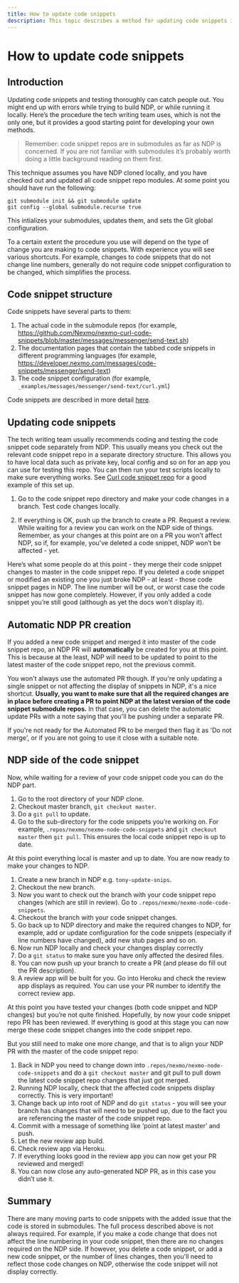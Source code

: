 ```yaml
---
title: How to update code snippets
description: This topic describes a method for updating code snippets in GitHub
---
```


# How to update code snippets

## Introduction

Updating code snippets and testing thoroughly can catch people out. You might end up with errors while trying to build NDP, or while running it locally. Here’s the procedure the tech writing team uses, which is not the only one, but it provides a good starting point for developing your own methods.

> Remember: code snippet repos are in submodules as far as NDP is concerned. If you are not familiar with submodules it’s probably worth doing a little background reading on them first.

This technique assumes you have NDP cloned locally, and you have checked out and updated all code snippet repo modules. At some point you should have run the following:

```shell
git submodule init && git submodule update
git config --global submodule.recurse true
```

This intializes your submodules, updates them, and sets the Git global configuration.

To a certain extent the procedure you use will depend on the type of change you are making to code snippets. With experience you will see various shortcuts. For example, changes to code snippets that do not change line numbers, generally do not require code snippet configuration to be changed, which simplifies the process.

## Code snippet structure

Code snippets have several parts to them:

1. The actual code in the submodule repos (for example, https://github.com/Nexmo/nexmo-curl-code-snippets/blob/master/messages/messenger/send-text.sh)
2. The documentation pages that contain the tabbed code snippets in different programming languages (for example, https://developer.nexmo.com/messages/code-snippets/messenger/send-text)
3. The code snippet configuration (for example, `_examples/messages/messenger/send-text/curl.yml`)

Code snippets are described in more detail [here](/contribute/structure/guides/code-snippets).

## Updating code snippets

The tech writing team usually recommends coding and testing the code snippet code separately from NDP. This usually means you check out the relevant code snippet repo in a separate directory structure. This allows you to have local data such as private key, local config and so on for an app you can use for testing this repo. You can then run your test scripts locally to make sure everything works. See [Curl code snippet repo](https://github.com/Nexmo/nexmo-curl-code-snippets) for a good example of this set up.

1. Go to the code snippet repo directory and make your code changes in a branch. Test code changes locally.

2. If everything is OK, push up the branch to create a PR. Request a review. While waiting for a review you can work on the NDP side of things. Remember, as your changes at this point are on a PR you won’t affect NDP, so if, for example, you’ve deleted a code snippet, NDP won’t be affected - yet.

Here’s what some people do at this point - they merge their code snippet changes to master in the code snippet repo. If you deleted a code snippet or modified an existing one you just broke NDP - at least - those code snippet pages in NDP. The line number will be out, or worst case the code snippet has now gone completely. However, if you only added a code snippet you’re still good (although as yet the docs won't display it).

## Automatic NDP PR creation

If you added a new code snippet and merged it into master of the code snippet repo, an NDP PR will **automatically** be created for you at this point. This is because at the least, NDP will need to be updated to point to the latest master of the code snippet repo, not the previous commit.

You won't always use the automated PR though. If you're only updating a single snippet or not affecting the display of snippets in NDP, it's a nice shortcut. **Usually, you want to make sure that all the required changes are in place before creating a PR to point NDP at the latest version of the code snippet submodule repos.** In that case, you can delete the automatic update PRs with a note saying that you'll be pushing under a separate PR. 

If you're not ready for the Automated PR to be merged then flag it as 'Do not merge', or if you are not going to use it close with a suitable note.

## NDP side of the code snippet

Now, while waiting for a review of your code snippet code you can do the NDP part.

1. Go to the root directory of your NDP clone.
2. Checkout master branch, `git checkout master`.
3. Do a `git pull` to update.
4. Go to the sub-directory for the code snippets you’re working on. For example, `.repos/nexmo/nexmo-node-code-snippets` and `git checkout master` then `git pull`. This ensures the local code snippet repo is up to date.

At this point everything local is master and up to date. You are now ready to make your changes to NDP.

1. Create a new branch in NDP e.g. `tony-update-snips`.
2. Checkout the new branch.
3. Now you want to check out the branch with your code snippet repo changes (which are still in review). Go to `.repos/nexmo/nexmo-node-code-snippets`.
4. Checkout the branch with your code snippet changes.
5. Go back up to NDP directory and make the required changes to NDP, for example, add or update configuration for the code snippets (especially if line numbers have changed), add new stub pages and so on.
6. Now run NDP locally and check your changes display correctly
7. Do a `git status` to make sure you have only affected the desired files.
8. You can now push up your branch to create a PR (and please do fill out the PR description).
9. A review app will be built for you. Go into Heroku and check the review app displays as required. You can use your PR number to identify the correct review app.

At this point you have tested your changes (both code snippet and NDP changes) but you’re not quite finished. Hopefully, by now your code snippet repo PR has been reviewed. If everything is good at this stage you can now merge these code snippet changes into the code snippet repo.

But you still need to make one more change, and that is to align your NDP PR with the master of the code snippet repo:

1. Back in NDP you need to change down into `.repos/nexmo/nexmo-node-code-snippets` and do a `git checkout master` and git pull to pull down the latest code snippet repo changes that just got merged.
2. Running NDP locally, check that the affected code snippets display correctly. This is very important!
3. Change back up into root of NDP and do `git status` - you will see your branch has changes that will need to be pushed up, due to the fact you are referencing the master of the code snippet repo.
4. Commit with a message of something like ‘point at latest master’ and push.
5. Let the new review app build.
6. Check review app via Heroku.
7. If everything looks good in the review app you can now get your PR reviewed and merged!
8. You can now close any auto-generated NDP PR, as in this case you didn’t use it.

## Summary

There are many moving parts to code snippets with the added issue that the code is stored in submodules. The full process described above is not always required. For example, if you make a code change that does not affect the line numbering in your code snippet, then there are no changes required on the NDP side. If however, you delete a code snippet, or add a new code snippet, or the number of lines changes, then you'll need to reflect those code changes on NDP, otherwise the code snippet will not display correctly.

